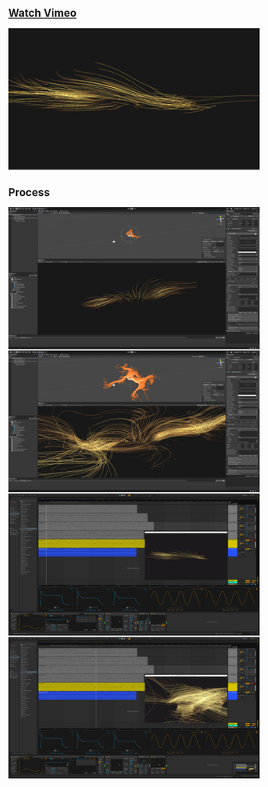 ## [Watch Vimeo](https://vimeo.com/473900052)

[![Link](https://github.com/RichieWallett/Unity-Demos/blob/main/Particles_Curl_02/Screenshots/00_Screenshot_Par-Cur_2020-10-29.png)](https://vimeo.com/473900052 "Alt text")

## Process
![Link](https://github.com/RichieWallett/Unity-Demos/blob/main/Particles_Curl_02/Screenshots/01_Screenshot_Par-Cur_2020-10-29.png)
![Link](https://github.com/RichieWallett/Unity-Demos/blob/main/Particles_Curl_02/Screenshots/02_Screenshot_Par-Cur_2020-10-29.png)
![Link](https://github.com/RichieWallett/Unity-Demos/blob/main/Particles_Curl_02/Screenshots/01_Screenshot_Able_2020-10-30.png)
![Link](https://github.com/RichieWallett/Unity-Demos/blob/main/Particles_Curl_02/Screenshots/03_Screenshot_Able_2020-10-30.png)
